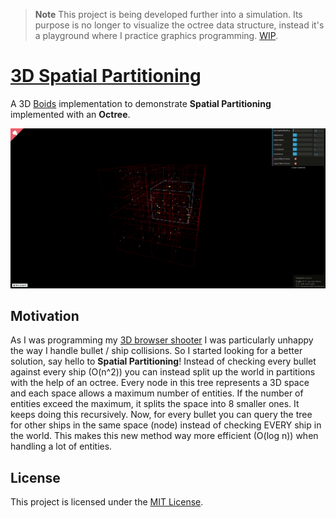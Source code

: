 > **Note**
> This project is being developed further into a simulation. Its purpose is no longer to visualize the octree data structure, instead it's a playground where I practice graphics programming. [WIP](https://nickvanurk.com/avalon/).

# [3D Spatial Partitioning](http://nickyvanurk.com/boids-octree-simulation/)

A 3D [Boids](https://en.wikipedia.org/wiki/Boids) implementation to demonstrate **Spatial Partitioning** implemented with an **Octree**.

![](simulation.gif)

## Motivation

As I was programming my [3D browser shooter](https://github.com/nickyvanurk/3d-multiplayer-browser-shooter)
I was particularly unhappy the way I handle bullet / ship collisions. So I started looking
for a better solution, say hello to **Spatial Partitioning**! Instead of checking
every bullet against every ship (O(n^2)) you can instead split up the world in
partitions with the help of an octree. Every node in this tree represents a 3D
space and each space allows a maximum number of entities. If the number of entities
exceed the maximum, it splits the space into 8 smaller ones. It keeps doing this recursively.
Now, for every bullet you can query the tree for other ships in the same space (node)
instead of checking EVERY ship in the world. This makes this new method way more efficient (O(log n))
when handling a lot of entities.

## License

This project is licensed under the [MIT License](./LICENSE).
